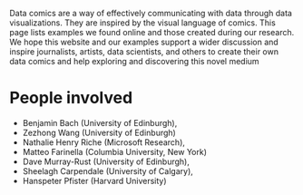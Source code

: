 Data comics are a way of effectively communicating with data through data visualizations. They are inspired by the visual language of comics. This page lists examples we found online and those created during our research. We hope this website and our examples support a wider discussion and inspire journalists, artists, data scientists, and others to create their own data comics and help exploring and discovering this novel medium


# People involved

* Benjamin Bach (University of Edinburgh),
* Zezhong Wang (University of Edinburgh)
* Nathalie Henry Riche (Microsoft Research),
* Matteo Farinella (Columbia University, New York)
* Dave Murray-Rust (University of Edinburgh),
* Sheelagh Carpendale (University of Calgary),
* Hanspeter Pfister (Harvard University)
